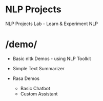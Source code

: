 # NLP Projects
NLP Projects Lab - Learn & Experiment NLP

# /demo/
* Basic nltk Demos - using NLP Toolkit

* Simple Text Summarizer

* Rasa Demos
    - Basic Chatbot
    - Custom Assistant

